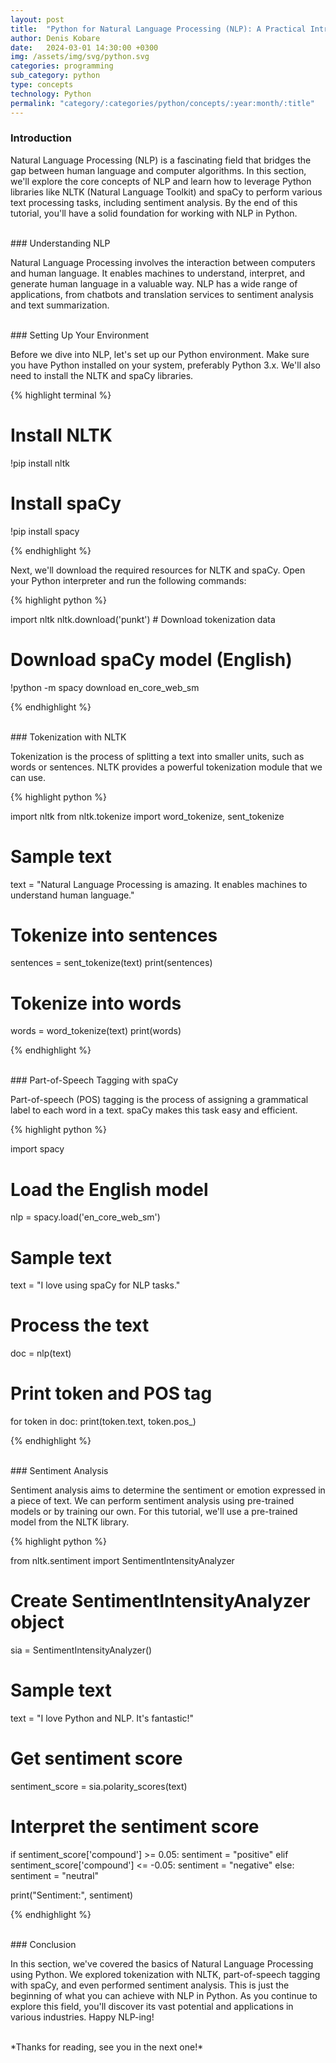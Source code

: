 ```yaml
---
layout: post
title:  "Python for Natural Language Processing (NLP): A Practical Introduction"
author: Denis Kobare
date:   2024-03-01 14:30:00 +0300
img: /assets/img/svg/python.svg
categories: programming
sub_category: python
type: concepts
technology: Python
permalink: "category/:categories/python/concepts/:year:month/:title"
---
```



### Introduction

Natural Language Processing (NLP) is a fascinating field that bridges the gap 
between human language and computer algorithms. In this section, we'll explore 
the core concepts of NLP and learn how to leverage Python libraries like NLTK 
(Natural Language Toolkit) and spaCy to perform various text processing tasks, 
including sentiment analysis. By the end of this tutorial, you'll have a solid 
foundation for working with NLP in Python.



<br>
### Understanding NLP

Natural Language Processing involves the interaction between computers and human 
language. It enables machines to understand, interpret, and generate human 
language in a valuable way. NLP has a wide range of applications, from chatbots 
and translation services to sentiment analysis and text summarization.



<br>
### Setting Up Your Environment

Before we dive into NLP, let's set up our Python environment. Make sure you have 
Python installed on your system, preferably Python 3.x. We'll also need to 
install the NLTK and spaCy libraries.

{% highlight terminal %}

# Install NLTK
!pip install nltk

# Install spaCy
!pip install spacy

{% endhighlight %}


Next, we'll download the required resources for NLTK and spaCy. Open your Python 
interpreter and run the following commands:

{% highlight python %}

import nltk
nltk.download('punkt')  # Download tokenization data

# Download spaCy model (English)
!python -m spacy download en_core_web_sm

{% endhighlight %}



<br>
### Tokenization with NLTK

Tokenization is the process of splitting a text into smaller units, such as 
words or sentences. NLTK provides a powerful tokenization module that we can use.

{% highlight python %}

import nltk
from nltk.tokenize import word_tokenize, sent_tokenize

# Sample text
text = "Natural Language Processing is amazing. It enables machines to understand human language."

# Tokenize into sentences
sentences = sent_tokenize(text)
print(sentences)

# Tokenize into words
words = word_tokenize(text)
print(words)

{% endhighlight %}



<br>
### Part-of-Speech Tagging with spaCy

Part-of-speech (POS) tagging is the process of assigning a grammatical label to 
each word in a text. spaCy makes this task easy and efficient.

{% highlight python %}

import spacy

# Load the English model
nlp = spacy.load('en_core_web_sm')

# Sample text
text = "I love using spaCy for NLP tasks."

# Process the text
doc = nlp(text)

# Print token and POS tag
for token in doc:
    print(token.text, token.pos_)

{% endhighlight %}



<br>
### Sentiment Analysis

Sentiment analysis aims to determine the sentiment or emotion expressed in a 
piece of text. We can perform sentiment analysis using pre-trained models or by 
training our own. For this tutorial, we'll use a pre-trained model from the NLTK 
library.

{% highlight python %}

from nltk.sentiment import SentimentIntensityAnalyzer

# Create SentimentIntensityAnalyzer object
sia = SentimentIntensityAnalyzer()

# Sample text
text = "I love Python and NLP. It's fantastic!"

# Get sentiment score
sentiment_score = sia.polarity_scores(text)

# Interpret the sentiment score
if sentiment_score['compound'] >= 0.05:
    sentiment = "positive"
elif sentiment_score['compound'] <= -0.05:
    sentiment = "negative"
else:
    sentiment = "neutral"

print("Sentiment:", sentiment)

{% endhighlight %}



<br>
### Conclusion

In this section, we've covered the basics of Natural Language Processing using 
Python. We explored tokenization with NLTK, part-of-speech tagging with spaCy, 
and even performed sentiment analysis. This is just the beginning of what you 
can achieve with NLP in Python. As you continue to explore this field, you'll 
discover its vast potential and applications in various industries. 
Happy NLP-ing!



<br>
*Thanks for reading, see you in the next one!*
